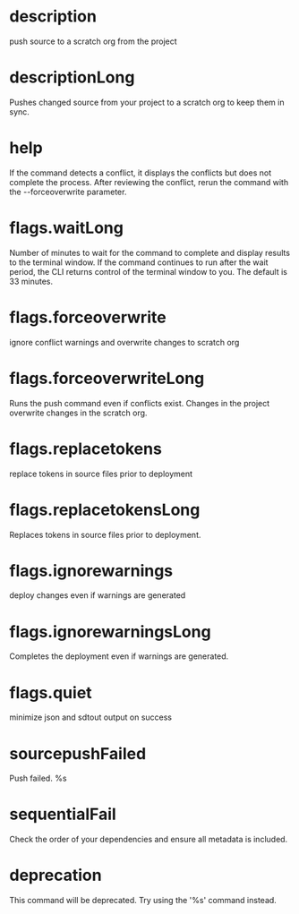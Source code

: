 # description

push source to a scratch org from the project

# descriptionLong

Pushes changed source from your project to a scratch org to keep them in sync.

# help

If the command detects a conflict, it displays the conflicts but does not complete the process. After reviewing the conflict, rerun the command with the --forceoverwrite parameter.

# flags.waitLong

Number of minutes to wait for the command to complete and display results to the terminal window. If the command continues to run after the wait period, the CLI returns control of the terminal window to you. The default is 33 minutes.

# flags.forceoverwrite

ignore conflict warnings and overwrite changes to scratch org

# flags.forceoverwriteLong

Runs the push command even if conflicts exist. Changes in the project overwrite changes in the scratch org.

# flags.replacetokens

replace tokens in source files prior to deployment

# flags.replacetokensLong

Replaces tokens in source files prior to deployment.

# flags.ignorewarnings

deploy changes even if warnings are generated

# flags.ignorewarningsLong

Completes the deployment even if warnings are generated.

# flags.quiet

minimize json and sdtout output on success

# sourcepushFailed

Push failed. %s

# sequentialFail

Check the order of your dependencies and ensure all metadata is included.

# deprecation

This command will be deprecated. Try using the '%s' command instead.
